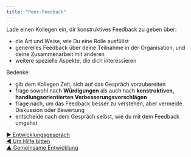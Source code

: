 ```yaml
---
title: "Peer-Feedback"
---
```



Lade einen Kollegen ein, dir konstruktives Feedback zu geben über:

- die Art und Weise, wie Du eine Rolle ausfüllst
- generelles Feedback über deine Teilnahme in der Organisation, und deine Zusammenarbeit mit anderen
- weitere spezielle Aspekte, die dich interessieren

Bedenke:

- gib dem Kollegen Zeit, sich auf das Gespräch vorzubereiten
- frage sowohl nach **Würdigungen** als auch nach **konstruktiven, handlungsorientierten Verbesserungsvorschlägen**
- frage nach, um das Feedback besser zu verstehen, aber vermeide Diskussion oder Bewertung
- entscheide nach dem Gespräch selbst, wie du mit dem Feedback umgehst

[&#9654; Entwicklungsgespräch](peer-review.html)<br/>[&#9664; Um Hilfe bitten](ask-for-help.html)<br/>[&#9650; Gemeinsame Entwicklung](peer-development.html)

